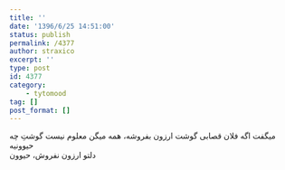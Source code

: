 ```yaml
---
title: ''
date: '1396/6/25 14:51:00'
status: publish
permalink: /4377
author: straxico
excerpt: ''
type: post
id: 4377
category:
    - tytomood
tag: []
post_format: []
---
```

میگفت اگه فلان قصابی گوشت ارزون بفروشه، همه میگن معلوم نیست گوشتِ چه حیوونیه  
دلتو ارزون نفروش، حیوون